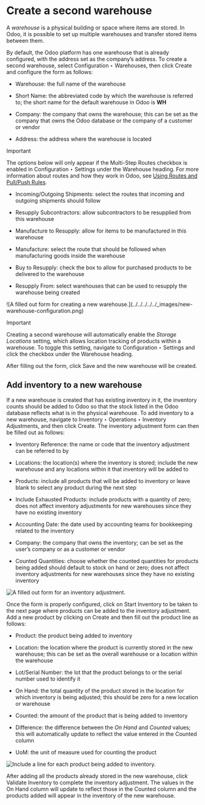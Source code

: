 # Create a second warehouse

A _warehouse_ is a physical building or space where items are stored. In Odoo,
it is possible to set up multiple warehouses and transfer stored items between
them.

By default, the Odoo platform has one warehouse that is already configured,
with the address set as the company’s address. To create a second warehouse,
select Configuration ‣ Warehouses, then click Create and configure the form as
follows:

  * Warehouse: the full name of the warehouse

  * Short Name: the abbreviated code by which the warehouse is referred to; the short name for the default warehouse in Odoo is **WH**

  * Company: the company that owns the warehouse; this can be set as the company that owns the Odoo database or the company of a customer or vendor

  * Address: the address where the warehouse is located

Important

The options below will only appear if the Multi-Step Routes checkbox is
enabled in Configuration ‣ Settings under the Warehouse heading. For more
information about routes and how they work in Odoo, see [Using Routes and
Pull/Push Rules](use_routes.html#use-routes).

  * Incoming/Outgoing Shipments: select the routes that incoming and outgoing shipments should follow

  * Resupply Subcontractors: allow subcontractors to be resupplied from this warehouse

  * Manufacture to Resupply: allow for items to be manufactured in this warehouse

  * Manufacture: select the route that should be followed when manufacturing goods inside the warehouse

  * Buy to Resupply: check the box to allow for purchased products to be delivered to the warehouse

  * Resupply From: select warehouses that can be used to resupply the warehouse being created

![A filled out form for creating a new warehouse.](../../../../../_images/new-
warehouse-configuration.png)

Important

Creating a second warehouse will automatically enable the _Storage Locations_
setting, which allows location tracking of products within a warehouse. To
toggle this setting, navigate to Configuration ‣ Settings and click the
checkbox under the Warehouse heading.

After filling out the form, click Save and the new warehouse will be created.

## Add inventory to a new warehouse

If a new warehouse is created that has existing inventory in it, the inventory
counts should be added to Odoo so that the stock listed in the Odoo database
reflects what is in the physical warehouse. To add inventory to a new
warehouse, navigate to Inventory ‣ Operations ‣ Inventory Adjustments, and
then click Create. The inventory adjustment form can then be filled out as
follows:

  * Inventory Reference: the name or code that the inventory adjustment can be referred to by

  * Locations: the location(s) where the inventory is stored; include the new warehouse and any locations within it that inventory will be added to

  * Products: include all products that will be added to inventory or leave blank to select any product during the next step

  * Include Exhausted Products: include products with a quantity of zero; does not affect inventory adjustments for new warehouses since they have no existing inventory

  * Accounting Date: the date used by accounting teams for bookkeeping related to the inventory

  * Company: the company that owns the inventory; can be set as the user’s company or as a customer or vendor

  * Counted Quantities: choose whether the counted quantities for products being added should default to stock on hand or zero; does not affect inventory adjustments for new warehouses since they have no existing inventory

![A filled out form for an inventory
adjustment.](../../../../../_images/inventory-adjustment-configuration.png)

Once the form is properly configured, click on Start Inventory to be taken to
the next page where products can be added to the inventory adjustment. Add a
new product by clicking on Create and then fill out the product line as
follows:

  * Product: the product being added to inventory

  * Location: the location where the product is currently stored in the new warehouse; this can be set as the overall warehouse or a location within the warehouse

  * Lot/Serial Number: the lot that the product belongs to or the serial number used to identify it

  * On Hand: the total quantity of the product stored in the location for which inventory is being adjusted; this should be zero for a new location or warehouse

  * Counted: the amount of the product that is being added to inventory

  * Difference: the difference between the _On Hand_ and _Counted_ values; this will automatically update to reflect the value entered in the Counted column

  * UoM: the unit of measure used for counting the product

![Include a line for each product being added to
inventory.](../../../../../_images/product-line-configuration.png)

After adding all the products already stored in the new warehouse, click
Validate Inventory to complete the inventory adjustment. The values in the On
Hand column will update to reflect those in the Counted column and the
products added will appear in the inventory of the new warehouse.

